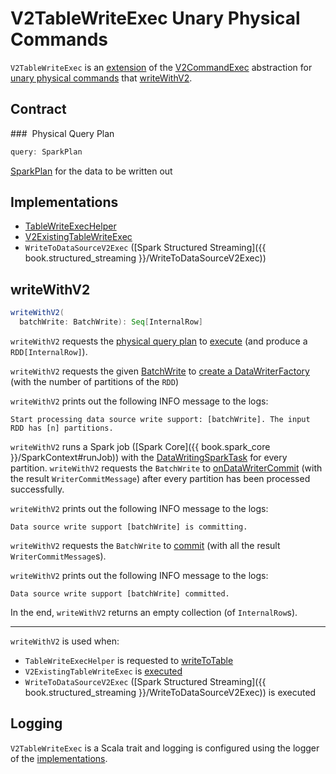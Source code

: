# V2TableWriteExec Unary Physical Commands

`V2TableWriteExec` is an [extension](#contract) of the [V2CommandExec](V2CommandExec.md) abstraction for [unary physical commands](#implementations) that [writeWithV2](#writeWithV2).

## Contract

### <span id="query"> Physical Query Plan

```scala
query: SparkPlan
```

[SparkPlan](SparkPlan.md) for the data to be written out

## Implementations

* [TableWriteExecHelper](TableWriteExecHelper.md)
* [V2ExistingTableWriteExec](V2ExistingTableWriteExec.md)
* `WriteToDataSourceV2Exec` ([Spark Structured Streaming]({{ book.structured_streaming }}/WriteToDataSourceV2Exec))

## <span id="writeWithV2"> writeWithV2

```scala
writeWithV2(
  batchWrite: BatchWrite): Seq[InternalRow]
```

`writeWithV2` requests the [physical query plan](#query) to [execute](SparkPlan.md#execute) (and produce a `RDD[InternalRow]`).

`writeWithV2` requests the given [BatchWrite](../connector/BatchWrite.md) to [create a DataWriterFactory](../connector/BatchWrite.md#createBatchWriterFactory) (with the number of partitions of the `RDD`)

`writeWithV2` prints out the following INFO message to the logs:

```text
Start processing data source write support: [batchWrite]. The input RDD has [n] partitions.
```

`writeWithV2` runs a Spark job ([Spark Core]({{ book.spark_core }}/SparkContext#runJob)) with the [DataWritingSparkTask](../datasources/DataWritingSparkTask.md#run) for every partition. `writeWithV2` requests the `BatchWrite` to [onDataWriterCommit](../connector/BatchWrite.md#onDataWriterCommit) (with the result `WriterCommitMessage`) after every partition has been processed successfully.

`writeWithV2` prints out the following INFO message to the logs:

```text
Data source write support [batchWrite] is committing.
```

`writeWithV2` requests the `BatchWrite` to [commit](../connector/BatchWrite.md#commit) (with all the result `WriterCommitMessage`s).

`writeWithV2` prints out the following INFO message to the logs:

```text
Data source write support [batchWrite] committed.
```

In the end, `writeWithV2` returns an empty collection (of `InternalRow`s).

---

`writeWithV2` is used when:

* `TableWriteExecHelper` is requested to [writeToTable](TableWriteExecHelper.md#writeToTable)
* `V2ExistingTableWriteExec` is [executed](V2ExistingTableWriteExec.md#run)
* `WriteToDataSourceV2Exec` ([Spark Structured Streaming]({{ book.structured_streaming }}/WriteToDataSourceV2Exec)) is executed

## Logging

`V2TableWriteExec` is a Scala trait and logging is configured using the logger of the [implementations](#implementations).
